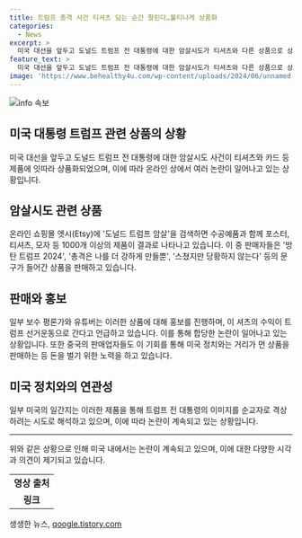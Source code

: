 ```yaml
---
title: 트럼프 총격 사건 티셔츠 담는 순간 팔린다…불티나게 상품화
categories:
  - News
excerpt: >
  미국 대선을 앞두고 도널드 트럼프 전 대통령에 대한 암살시도가 티셔츠와 다른 상품으로 상품화되었습니다. 수공예품 전문 온라인 쇼핑몰 엣시(Etsy)에서는 ‘도널드 트럼프 암살’을 검색하면 포스터, 티셔츠, 모자 등 1000개 이상의 상품이 나왔고, 이에 대한 논란도 불거졌습니다. 미국의 일부 보수 지지자들은 이를 통해 트럼프 전 대통령의 이미지를 강화하려는 의도로 보여지며, 일부는 이를 통해 선거운동 자금을 모으겠다고 밝혀 논란이 되고 있습니다.
feature_text: >
  미국 대선을 앞두고 도널드 트럼프 전 대통령에 대한 암살시도가 티셔츠와 다른 상품으로 상품화되었습니다. 수공예품 전문 온라인 쇼핑몰 엣시(Etsy)에서는 ‘도널드 트럼프 암살’을 검색하면 포스터, 티셔츠, 모자 등 1000개 이상의 상품이 나왔고, 이에 대한 논란도 불거졌습니다. 미국의 일부 보수 지지자들은 이를 통해 트럼프 전 대통령의 이미지를 강화하려는 의도로 보여지며, 일부는 이를 통해 선거운동 자금을 모으겠다고 밝혀 논란이 되고 있습니다.
image: 'https://www.behealthy4u.com/wp-content/uploads/2024/06/unnamed-file.png'
---
```


<p><img src="https://www.behealthy4u.com/wp-content/uploads/2024/06/unnamed-file.png" alt="info 속보" /></p>

<h2>미국 대통령 트럼프 관련 상품의 상황</h2>

<p data-ke-size="size16">미국 대선을 앞두고 도널드 트럼프 전 대통령에 대한 암살시도 사건이 티셔츠와 카드 등 제품에 잇따라 상품화되었으며, 이에 따라 온라인 상에서 여러 논란이 일어나고 있는 상황입니다.</p>

<h2 data-ke-size="size26">암살시도 관련 상품</h2>

<p data-ke-size="size16">온라인 쇼핑몰 엣시(Etsy)에 '도널드 트럼프 암살'을 검색하면 수공예품과 함께 포스터, 티셔츠, 모자 등 1000개 이상의 제품이 결과로 나타나고 있습니다. 이 중 판매자들은 '방탄 트럼프 2024', '총격은 나를 더 강하게 만들뿐', '스쳤지만 당황하지 않는다' 등의 문구가 들어간 상품을 판매하고 있습니다.</p>

<h2 data-ke-size="size26">판매와 홍보</h2>

<p data-ke-size="size16">일부 보수 평론가와 유튜버는 이러한 상품에 대해 홍보를 진행하며, 이 셔츠의 수익이 트럼프 선거운동으로 간다고 언급하고 있습니다. 이를 통해 합당한 논란이 일어나고 있는 상황입니다. 또한 중국의 판매업자들도 이 기회를 통해 미국 정치와는 거리가 먼 상품을 판매하는 등 돈을 벌기 위한 노력을 하고 있습니다.</p>

<h2 data-ke-size="size26">미국 정치와의 연관성</h2>

<p data-ke-size="size16">일부 미국의 일간지는 이러한 제품을 통해 트럼프 전 대통령의 이미지를 순교자로 격상하려는 시도로 해석하고 있으며, 이에 따라 논란이 계속되고 있는 상황입니다.</p>

<hr>

<p data-ke-size="size16">위와 같은 상황으로 인해 미국 내에서는 논란이 계속되고 있으며, 이에 대한 다양한 시각과 의견이 제기되고 있습니다.</p>

<table>
    <tr>
        <td style="text-align: center; height: 17px;"><b>영상 출처</b></td>
    </tr>
    <tr>
        <td style="text-align: center; height: 17px;"><b>링크</b></td>
    </tr>
</table>
생생한 뉴스, <a href="https://qoogle.tistory.com" rel="dofollow">qoogle.tistory.com</a>


